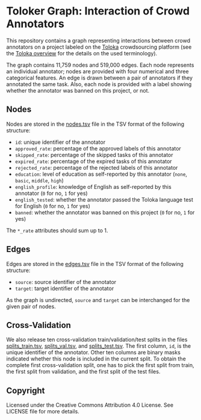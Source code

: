# Toloker Graph: Interaction of Crowd Annotators

This repository contains a graph representing interactions between crowd annotators on a project labeled on the [Toloka](https://toloka.ai/) crowdsourcing platform (see the [Toloka overview](https://toloka.ai/en/docs/guide/concepts/overview) for the details on the used terminology).

The graph contains 11,759 nodes and 519,000 edges. Each node represents an individual annotator; nodes are provided with four numerical and three categorical features. An edge is drawn between a pair of annotators if they annotated the same task. Also, each node is provided with a label showing whether the annotator was banned on this project, or not.

## Nodes

Nodes are stored in the [nodes.tsv](nodes.tsv) file in the TSV format of the following structure:

- `id`: unique identifier of the annotator
- `approved_rate`: percentage of the approved labels of this annotator
- `skipped_rate`: percentage of the skipped tasks of this annotator
- `expired_rate`: percentage of the expired tasks of this annotator
- `rejected_rate`: percentage of the rejected labels of this annotator
- `education`: level of education as self-reported by this annotator (`none`, `basic`, `middle`, `high`)
- `english_profile`: knowledge of English as self-reported by this annotator (`0` for no, `1` for yes)
- `english_tested`: whether the annotator passed the Toloka language test for English (`0` for no, `1` for yes)
- `banned`: whether the annotator was banned on this project (`0` for no, `1` for yes)

The `*_rate` attributes should sum up to 1.

## Edges

Edges are stored in the [edges.tsv](edges.tsv) file in the TSV format of the following structure:

- `source`: source identifier of the annotator
- `target`: target identifier of the annotator

As the graph is undirected, `source` and `target` can be interchanged for the given pair of nodes.

## Cross-Validation

We also release ten cross-validation train/validation/test splits in the files [splits_train.tsv](splits_train.tsv), [splits_val.tsv](splits_val.tsv), and [splits_test.tsv](splits_test.tsv). The first column, `id`, is the unique identifier of the annotator. Other ten columns are binary masks indicated whether this node is included in the current split. To obtain the complete first cross-validation split, one has to pick the first split from train, the first split from validation, and the first split of the test files.

## Copyright

Licensed under the Creative Commons Attribution 4.0 License. See LICENSE file for more details.
